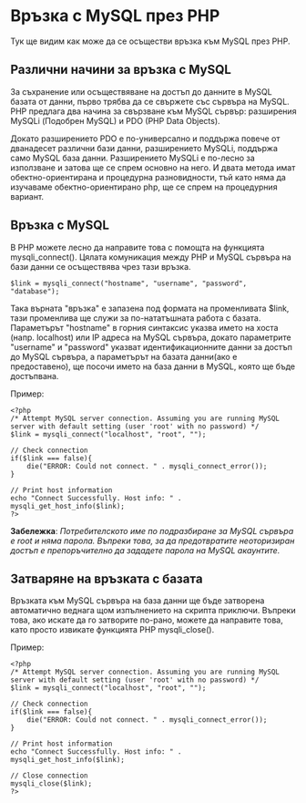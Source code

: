 # Връзка с MySQL през PHP
Тук ще видим как може да се осъществи връзка към MySQL през PHP.

## Различни начини за връзка с MySQL
За съхрaнение или осъществяване на достъп до данните в MySQL базата от данни, първо трябва да се свържете със сървъра на MySQL. PHP предлага два начина за свързване към MySQL сървър: разширения MySQLi (Подобрен MySQL) и PDO (PHP Data Objects).

Докато разширението PDO е по-универсално и поддържа повече от дванадесет различни бази данни, разширението MySQLi, поддържа само MySQL база данни. Разширението MySQLi е по-лесно за използване и затова ще се спрем основно на него. И двата метода имат обектно-ориентирана и процедурна разновидности, тъй като няма да изучаваме обектно-ориентирано php, ще се спрем на процедурния вариант. 

## Връзка с MySQL
В PHP можете лесно да направите това с помощта на функцията mysqli_connect(). Цялата комуникация между PHP и MySQL сървъра на бази данни се осъществява чрез тази връзка.
```
$link = mysqli_connect("hostname", "username", "password", "database");
```
Така върната "връзка" е запазена под формата на променливата $link, тази променлива ще служи за по-нататъшната работа с базата. Параметърът "hostname" в горния синтаксис указва името на хоста (напр. localhost) или IP адреса на MySQL сървъра, докато параметрите "username" и "password" указват идентификационните данни за достъп до MySQL сървъра, а параметърът на базата данни(ако е предоставено), ще посочи името на база данни в MySQL, която ще бъде достъпвана.

Пример:
```
<?php
/* Attempt MySQL server connection. Assuming you are running MySQL
server with default setting (user 'root' with no password) */
$link = mysqli_connect("localhost", "root", "");
 
// Check connection
if($link === false){
    die("ERROR: Could not connect. " . mysqli_connect_error());
}
 
// Print host information
echo "Connect Successfully. Host info: " . mysqli_get_host_info($link);
?>
```

**Забележка**: _Потребителското име по подразбиране за MySQL сървъра е root и няма парола. Въпреки това, за да предотвратите неоторизиран достъп е препоръчително да зададете парола на MySQL акаунтите._

## Затваряне на връзката с базата
Връзката към MySQL сървъра на база данни ще бъде затворена автоматично веднага щом изпълнението на скрипта приключи. Въпреки това, ако искате да го затворите по-рано, можете да направите това, като просто извикате функцията PHP mysqli_close().

Пример:
```
<?php
/* Attempt MySQL server connection. Assuming you are running MySQL
server with default setting (user 'root' with no password) */
$link = mysqli_connect("localhost", "root", "");
 
// Check connection
if($link === false){
    die("ERROR: Could not connect. " . mysqli_connect_error());
}
 
// Print host information
echo "Connect Successfully. Host info: " . mysqli_get_host_info($link);
 
// Close connection
mysqli_close($link);
?>
```
